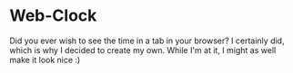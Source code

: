 # Web-Clock
Did you ever wish to see the time in a tab in your browser? I certainly did, which is why I decided to create my own.
While I'm at it, I might as well make it look nice :)
